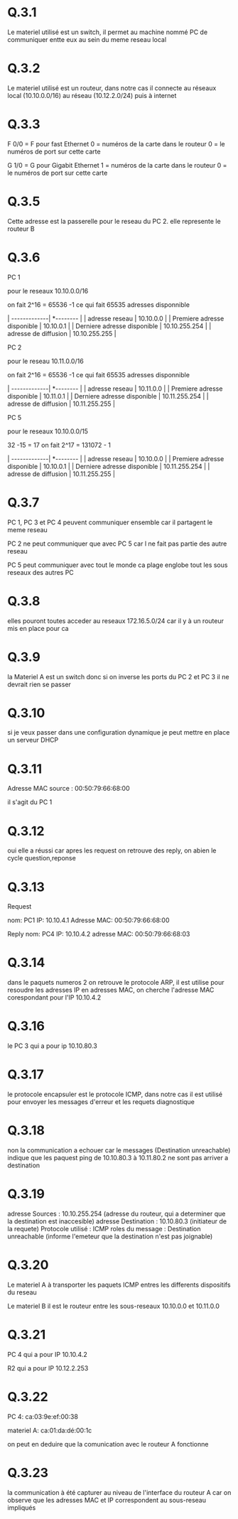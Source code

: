 # Q.3.1

Le materiel utilisé est un switch, il permet au machine nommé PC de communiquer entte eux au sein du meme reseau local

# Q.3.2

Le materiel utilisé est un routeur, dans notre cas il connecte au réseaux local (10.10.0.0/16) au réseau (10.12.2.0/24) puis à internet 

# Q.3.3

F 0/0 = F pour fast Ethernet
        0 = numéros de la carte dans le routeur
        0 = le numéros de port sur cette carte

G 1/0 = G pour Gigabit Ethernet
        1 = numéros de la carte dans le routeur
        0 = le numéros de port sur cette carte

# Q.3.5

Cette adresse est la passerelle pour le reseau du PC 2. elle represente le routeur B

# Q.3.6

PC 1

pour le reseaux 10.10.0.0/16

on fait 2^16 = 65536 -1
ce qui fait 65535 adresses disponnible

| *-------------*| *-------- |
| adresse reseau | 10.10.0.0 |
| Premiere adresse disponible | 10.10.0.1 |
| Derniere adresse disponible | 10.10.255.254 |
| adresse de diffusion | 10.10.255.255 |


PC 2 

pour le reseau 10.11.0.0/16

on fait 2^16 = 65536 -1
ce qui fait 65535 adresses disponnible

| *-------------*| *-------- |
| adresse reseau | 10.11.0.0 |
| Premiere adresse disponible | 10.11.0.1 |
| Derniere adresse disponible | 10.11.255.254 |
| adresse de diffusion | 10.11.255.255 |


PC 5

pour le reseaux 10.10.0.0/15

32 -15 = 17
on fait 2^17 = 131072 - 1

| *-------------*| *-------- |
| adresse reseau | 10.10.0.0 |
| Premiere adresse disponible | 10.10.0.1 |
| Derniere adresse disponible | 10.11.255.254 |
| adresse de diffusion | 10.11.255.255 |


# Q.3.7

PC 1, PC 3 et PC 4 peuvent communiquer ensemble car il partagent le meme reseau

PC 2 ne peut communiquer que avec PC 5 car l ne fait pas partie des autre reseau

PC 5 peut communiquer avec tout le monde ca plage englobe tout les sous reseaux des autres PC

# Q.3.8

elles pouront toutes acceder au reseaux 172.16.5.0/24 car il y à un routeur mis en place pour ca

# Q.3.9

la Materiel A est un switch donc si on inverse les ports du PC 2 et PC 3 il ne devrait rien se passer

# Q.3.10

si je veux passer dans une configuration dynamique je peut mettre en place un serveur DHCP

# Q.3.11

Adresse MAC source : 00:50:79:66:68:00

il s'agit du PC 1

# Q.3.12

oui elle a réussi car apres les request on retrouve des reply, on abien le cycle question,reponse

# Q.3.13

Request

nom: PC1
IP: 10.10.4.1
Adresse MAC: 00:50:79:66:68:00

Reply
 nom: PC4
 IP: 10.10.4.2
 adresse MAC: 00:50:79:66:68:03

 
 # Q.3.14

dans le paquets numeros 2 on retrouve le protocole ARP, il est utilise pour resoudre les adresses IP en adresses MAC, on cherche l'adresse MAC corespondant pour l'IP 10.10.4.2

# Q.3.16

le PC 3 qui a pour ip 10.10.80.3


# Q.3.17

le protocole encapsuler est le protocole ICMP, dans notre cas il est utilisé pour envoyer les messages d'erreur et les requets diagnostique

# Q.3.18

non la communication a echouer car le messages (Destination unreachable) indique que les paquest ping de 10.10.80.3 à 10.11.80.2 ne sont pas arriver a destination

# Q.3.19

adresse Sources : 10.10.255.254 (adresse du routeur, qui a determiner que la destination est inaccesible)
adresse Destination : 10.10.80.3 (initiateur de la requete)
Protocole utilisé : ICMP
roles du message : Destination unreachable (informe l'emeteur que la destination n'est pas joignable)

# Q.3.20

Le materiel A à transporter les paquets ICMP entres les differents dispositifs du reseau

Le materiel B il est le routeur entre les sous-reseaux 10.10.0.0 et 10.11.0.0

# Q.3.21

PC 4 qui a pour IP 10.10.4.2

R2 qui a pour IP 10.12.2.253

# Q.3.22

PC 4: ca:03:9e:ef:00:38

materiel A: ca:01:da:dé:00:1c

on peut en deduire que la comunication avec le routeur A fonctionne

# Q.3.23

la communication à été capturer au niveau de l'interface du routeur A car on observe que les adresses MAC et IP correspondent au sous-reseau impliqués